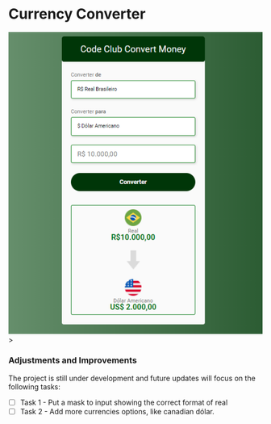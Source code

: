 # Currency Converter
 
<img src="assets/mainreadme.png" alt="">
>

### Adjustments and Improvements

The project is still under development and future updates will focus on the following tasks:


- [ ] Task 1 - Put a mask to input showing the correct format of real
- [ ] Task 2 - Add more currencies options, like canadian dólar.
